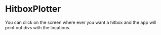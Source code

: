 # HitboxPlotter
You can click on the screen where ever you want a hitbox and the app will print out divs with the locations.
